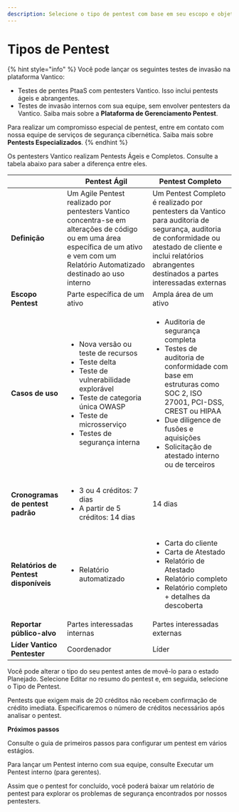 ```yaml
---
description: Selecione o tipo de pentest com base em seu escopo e objetivos.
---
```


# Tipos de Pentest

{% hint style="info" %}
Você pode lançar os seguintes testes de invasão na plataforma Vantico:

* Testes de pentes PtaaS com pentesters Vantico. Isso inclui pentests ágeis e abrangentes.
* Testes de invasão internos com sua equipe, sem envolver pentesters da Vantico. Saiba mais sobre a **Plataforma de Gerenciamento Pentest**.

Para realizar um compromisso especial de pentest, entre em contato com nossa equipe de serviços de segurança cibernética. Saiba mais sobre **Pentests Especializados**.
{% endhint %}



Os pentesters Vantico realizam Pentests Ágeis e Completos. Consulte a tabela abaixo para saber a diferença entre eles.



|                                       | Pentest Ágil                                                                                                                                                                                                                 | Pentest Completo                                                                                                                                                                                                                                                         |
| ------------------------------------- | ---------------------------------------------------------------------------------------------------------------------------------------------------------------------------------------------------------------------------- | ------------------------------------------------------------------------------------------------------------------------------------------------------------------------------------------------------------------------------------------------------------------------ |
| **Definição**                         | Um Agile Pentest realizado por pentesters Vantico concentra-se em alterações de código ou em uma área específica de um ativo e vem com um Relatório Automatizado destinado ao uso interno                                    | Um Pentest Completo é realizado por pentesters da Vantico para auditoria de segurança, auditoria de conformidade ou atestado de cliente e inclui relatórios abrangentes destinados a partes interessadas externas                                                        |
| **Escopo Pentest**                    | Parte específica de um ativo                                                                                                                                                                                                 | Ampla área de um ativo                                                                                                                                                                                                                                                   |
| **Casos de uso**                      | <ul><li>Nova versão ou teste de recursos</li><li>Teste delta</li><li>Teste de vulnerabilidade explorável</li><li>Teste de categoria única OWASP</li><li>Teste de microsserviço</li><li>Testes de segurança interna</li></ul> | <ul><li>Auditoria de segurança completa</li><li>Testes de auditoria de conformidade com base em estruturas como SOC 2, ISO 27001, PCI-DSS, CREST ou HIPAA</li><li>Due diligence de fusões e aquisições</li><li>Solicitação de atestado interno ou de terceiros</li></ul> |
| **Cronogramas de pentest padrão**     | <ul><li>3 ou 4 créditos: 7 dias </li><li>A partir de 5 créditos: 14 dias</li></ul>                                                                                                                                           | 14 dias                                                                                                                                                                                                                                                                  |
| **Relatórios de Pentest disponíveis** | <ul><li>Relatório automatizado</li></ul>                                                                                                                                                                                     | <ul><li>Carta do cliente</li><li>Carta de Atestado</li><li>Relatório de Atestado</li><li>Relatório completo</li><li>Relatório completo + detalhes da descoberta</li></ul>                                                                                                |
| **Reportar público-alvo**             | Partes interessadas internas                                                                                                                                                                                                 | Partes interessadas externas                                                                                                                                                                                                                                             |
| **Líder Vantico Pentester**           | Coordenador                                                                                                                                                                                                                  | Líder                                                                                                                                                                                                                                                                    |



Você pode alterar o tipo do seu pentest antes de movê-lo para o estado Planejado. Selecione Editar no resumo do pentest e, em seguida, selecione o Tipo de Pentest.

Pentests que exigem mais de 20 créditos não recebem confirmação de crédito imediata. Especificaremos o número de créditos necessários após analisar o pentest.



**Próximos passos**

Consulte o guia de primeiros passos para configurar um pentest em vários estágios.

Para lançar um Pentest interno com sua equipe, consulte Executar um Pentest interno (para gerentes).

Assim que o pentest for concluído, você poderá baixar um relatório de pentest para explorar os problemas de segurança encontrados por nossos pentesters.
